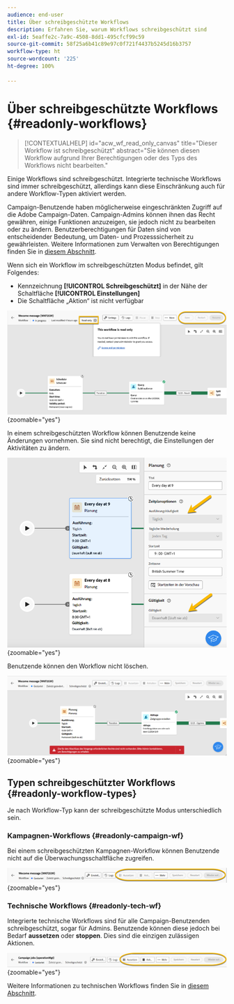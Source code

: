 ```yaml
---
audience: end-user
title: Über schreibgeschützte Workflows
description: Erfahren Sie, warum Workflows schreibgeschützt sind
exl-id: 5eaffe2c-7a9c-4508-8dd1-495cfcf99c59
source-git-commit: 58f25a6b41c89e97c0f721f4437b5245d16b3757
workflow-type: ht
source-wordcount: '225'
ht-degree: 100%

---
```


# Über schreibgeschützte Workflows {#readonly-workflows}

>[!CONTEXTUALHELP]
>id="acw_wf_read_only_canvas"
>title="Dieser Workflow ist schreibgeschützt"
>abstract="Sie können diesen Workflow aufgrund Ihrer Berechtigungen oder des Typs des Workflows nicht bearbeiten."

Einige Workflows sind schreibgeschützt. Integrierte technische Workflows sind immer schreibgeschützt, allerdings kann diese Einschränkung auch für andere Workflow-Typen aktiviert werden.

Campaign-Benutzende haben möglicherweise eingeschränkten Zugriff auf die Adobe Campaign-Daten. Campaign-Admins können ihnen das Recht gewähren, einige Funktionen anzuzeigen, sie jedoch nicht zu bearbeiten oder zu ändern. Benutzerberechtigungen für Daten sind von entscheidender Bedeutung, um Daten- und Prozesssicherheit zu gewährleisten. Weitere Informationen zum Verwalten von Berechtigungen finden Sie in [diesem Abschnitt](../get-started/permissions.md).

Wenn sich ein Workflow im schreibgeschützten Modus befindet, gilt Folgendes:

* Kennzeichnung **[!UICONTROL Schreibgeschützt]** in der Nähe der Schaltfläche **[!UICONTROL Einstellungen]**
* Die Schaltfläche „Aktion“ ist nicht verfügbar

![](assets/readonly-workflow.png){zoomable="yes"}

In einem schreibgeschützten Workflow können Benutzende keine Änderungen vornehmen. Sie sind nicht berechtigt, die Einstellungen der Aktivitäten zu ändern.

![](assets/scheduler-readonly.png){zoomable="yes"}

Benutzende können den Workflow nicht löschen.

![](assets/readonly-rights.png){zoomable="yes"}


## Typen schreibgeschützter Workflows {#readonly-workflow-types}

Je nach Workflow-Typ kann der schreibgeschützte Modus unterschiedlich sein.

### Kampagnen-Workflows {#readonly-campaign-wf}

Bei einem schreibgeschützten Kampagnen-Workflow können Benutzende nicht auf die Überwachungsschaltfläche zugreifen.

![](assets/readonly-campaign-workflow.png){zoomable="yes"}

### Technische Workflows {#readonly-tech-wf}

Integrierte technische Workflows sind für alle Campaign-Benutzenden schreibgeschützt, sogar für Admins. Benutzende können diese jedoch bei Bedarf **aussetzen** oder **stoppen**. Dies sind die einzigen zulässigen Aktionen.

![](assets/readonly-technical-workflow.png){zoomable="yes"}

Weitere Informationen zu technischen Workflows finden Sie in [diesem Abschnitt](https://experienceleague.adobe.com/de/docs/campaign/automation/workflows/introduction/wf-type/technical-workflows).
